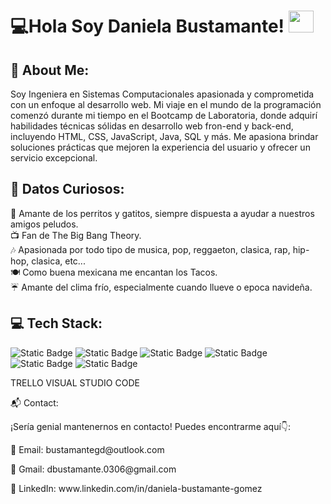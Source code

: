 <h1>💻Hola Soy Daniela Bustamante!  <img src="https://images.emojiterra.com/twitter/v13.1/512px/1f1f2-1f1fd.png" width="40" height="35"></h1> 
<h2>💫 About Me:</h2>
<p>Soy Ingeniera en Sistemas Computacionales apasionada y comprometida con un enfoque al desarrollo web. Mi viaje en el mundo de la programación comenzó durante mi tiempo en el Bootcamp de Laboratoria, donde adquirí habilidades técnicas sólidas en desarrollo web fron-end y back-end, incluyendo HTML, CSS, JavaScript, Java, SQL y  más. Me apasiona brindar soluciones prácticas que mejoren la experiencia del usuario y ofrecer un servicio excepcional.</p>

<h2>🌟 Datos Curiosos:</h2>

🐾 Amante de los perritos y gatitos, siempre dispuesta a ayudar a nuestros amigos peludos.<br>
📺 Fan de The Big Bang Theory.<br>
🎶 Apasionada por todo tipo de musica, pop, reggaeton, clasica, rap, hip-hop, clasica, etc... <br>
🍽️ Como buena mexicana me encantan los Tacos.<br>
☔ Amante del clima frío, especialmente cuando llueve o epoca navideña.<br>
<h2>💻 Tech Stack:</h2>
<img alt="Static Badge" src="https://img.shields.io/badge/html-%23A04000?style=for-the-badge&logo=html5&logoColor=white&labelColor=orange&color=orange">
<img alt="Static Badge" src="https://img.shields.io/badge/css3-%233498DB?style=for-the-badge&logo=css3&logoColor=white&labelColor=%233498DB&color=%233498DB">
<img alt="Static Badge" src="https://img.shields.io/badge/Javascript-%23F1C40F?style=for-the-badge&logo=javascript&logoColor=black&labelColor=%23F1C40F&color=%23F1C40F">
<img alt="Static Badge" src="https://img.shields.io/badge/Git-%23C0392B?style=for-the-badge&logo=git&logoColor=black&labelColor=%23C0392B&color=%23C0392B">
<img alt="Static Badge" src="https://img.shields.io/badge/Github-%236C3483?style=for-the-badge&logo=git&logoColor=white&labelColor=%236C3483&color=%236C3483">
<img alt="Static Badge" src="https://img.shields.io/badge/Figma-%23239B56%20?style=for-the-badge&logo=figma&logoColor=white&labelColor=%23239B56%20&color=%23239B56%20">

TRELLO
VISUAL STUDIO CODE

<p>📬 Contact:</p>
<p>¡Sería genial mantenernos en contacto! Puedes encontrarme aquí👇:</p>

<p>📧 Email: bustamantegd@outlook.com</p>
<p>📧 Gmail: dbustamante.0306@gmail.com</p>

<p>🔗 LinkedIn: www.linkedin.com/in/daniela-bustamante-gomez</p>


